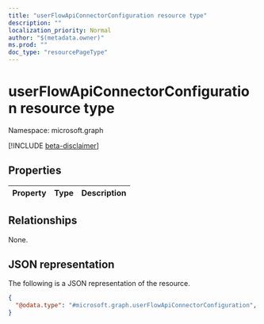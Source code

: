 ```yaml
---
title: "userFlowApiConnectorConfiguration resource type"
description: ""
localization_priority: Normal
author: "$(metadata.owner)"
ms.prod: ""
doc_type: "resourcePageType"
---
```


# userFlowApiConnectorConfiguration resource type

Namespace: microsoft.graph

[!INCLUDE [beta-disclaimer](../../includes/beta-disclaimer.md)]

## Properties

| Property | Type | Description |
| :------- | :--- | :---------- |

## Relationships

None.

## JSON representation

The following is a JSON representation of the resource.

<!-- {
  "blockType": "resource",
  "@odata.type": "microsoft.graph.userFlowApiConnectorConfiguration",
}
-->

```json
{
  "@odata.type": "#microsoft.graph.userFlowApiConnectorConfiguration",
}
```
